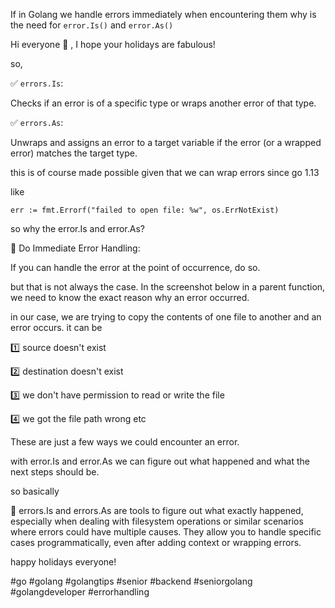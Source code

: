 If in Golang we handle errors immediately when encountering them why is the need for `error.Is()` and `error.As()`


Hi everyone 🤗 , I hope your holidays are fabulous!


so,


✅ `errors.Is`:

 Checks if an error is of a specific type or wraps another error of that type.


✅ `errors.As`:

 Unwraps and assigns an error to a target variable if the error (or a wrapped error) matches the target type.


this is of course made possible given that we can wrap errors since go 1.13


like

`err := fmt.Errorf("failed to open file: %w", os.ErrNotExist)`


so why the error.Is and error.As?


🙏 Do Immediate Error Handling: 

If you can handle the error at the point of occurrence, do so.


but that is not always the case. In the screenshot below in a parent function, we need to know the exact reason why an error occurred.

 

in our case, we are trying to copy the contents of one file to another and an error occurs. it can be


1️⃣ source doesn't exist

2️⃣ destination doesn't exist 

3️⃣ we don't have permission to read or write the file

4️⃣ we got the file path wrong etc


These are just a few ways we could encounter an error.


with error.Is and error.As we can figure out what happened and what the next steps should be.


so basically 


🔆 errors.Is and errors.As are tools to figure out what exactly happened, especially when dealing with filesystem operations or similar scenarios where errors could have multiple causes. They allow you to handle specific cases programmatically, even after adding context or wrapping errors.


happy holidays everyone!

#go #golang #golangtips #senior #backend #seniorgolang #golangdeveloper #errorhandling